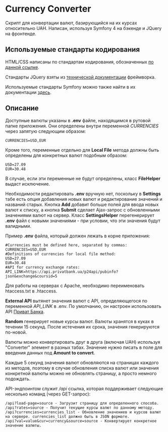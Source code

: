 # Currency Converter

Скрипт для конвертации валют, базирующийся на их курсах относительно UAH. Написан, используя Symfony 4 на бэкенде и JQuery на фронтенде.

## Используемые стандарты кодирования

HTML/CSS написаны по стандартам кодирования, обозначенных [по данной ссылке](https://google.github.io/styleguide/htmlcssguide.html).

Стандарты JQuery взяты из [технической документации](https://contribute.jquery.org/style-guide/js/) фреймворка.

Используемые стандарты Symfony можно также найти в их документации [здесь](https://symfony.com/doc/current/contributing/code/standards.html).

## Описание

Доступные валюты указаны в **.env** файле, находящимся в рутовой папке приложения. Они определены внутри переменной *CURRENCIES* через запятую следующим образом:

```
CURRENCIES=USD,EUR
```

Кроме того, переменные отдельно для **Local File** метода должны быть определены  для конкретных валют подобным образом:

```
USD=27.09
EUR=30.48
```

В случае, если эти переменные не будут определены, класс **FileHelper** выдаст исключение.

Необходимости редактировать **.env** вручную нет, поскольку в **Settings** табе есть опция добавления новых валют и редактирование значений и названий старых. Кнопка **Add** добавит больше полей для ввода новых валют к списку, а кнопка **Submit** сделает Ajax-запрос с обновленными значениями валют на сервер.  Класс **SettingsHelper** перегенерирует **.env** файл с новыми значениями - при условии, что эти значения будут валидными.

Пример **.env** файла, который должен лежать в корне приложения:

```
#Currencies must be defined here, separated by commas:
CURRENCIES=USD,EUR
#Definitions of currencies for local file method:
USD=27.09
EUR=30.48
#API for currency exchange rates:
API_LINK=https://api.privatbank.ua/p24api/pubinfo?json&exchange&coursid=5
```

Для работы на серверах с Apache, необходимо переименовать htaccess.txt в .htaccess.

**External API** вытянет значения валют с API, определяющегося по переменной *API_LINK* в .env. По умолчанию, он настроен использовать API [Приват Банка](https://api.privatbank.ua/#p24/exchange).

**Random** генерирует новые курсы валют. Валюты хранятся в куках в течении 15 секунд. После истечения их срока, значения генерируются по-новой.

Валюты можно конвертировать друг в друга (включая UAH) используя "Converter" элемент в разных табах. Значение нужно писать в поле для введения данных под **Amount to convert**.

Каждые 5 секунд значения валют обновляются на страницах каждого из методов, поэтому в случае обновления списка валют или значения конкретной валюты можно не обновлять страницу, а просто немного подождать.

API-эндпоинтом служит */api* ссылка, которая поддерживает следующие несколько команд (через GET-запрос):  

```
/api?load-page=source - Загрузит страницу для определенного способа.
/api?rates=source - Получит текущие курсы валют по данному методу.
/api?currencies=currencies_list - Обновление значениев и курсов валют на сервере. currencies_list должно быть в JSON формате.
/api?val=value&cur=currency&source=source - Конвертирует конкретное значение валюты.
```
